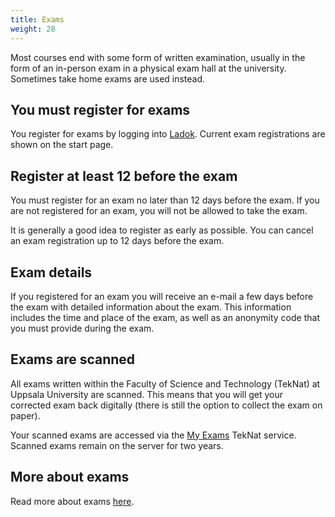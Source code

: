 ```yaml
---
title: Exams
weight: 28
---
```


Most courses end with some form of written examination, usually in the form of
an in-person exam in a physical exam hall at the university. Sometimes take home
exams are used instead. 

## You must register for exams

You register for exams by logging into [Ladok](../ladok). Current exam
registrations are shown on the start page. 

## Register at least 12 before the exam

You must register for an exam no later than 12 days before the exam. 
If you are not registered for an exam, you will not be allowed to take the exam.

It is generally a good idea to register as early as possible. You can cancel an
exam registration up to 12 days before the exam.

## Exam details

If you registered for an exam you will receive an e-mail a few days
before the exam with detailed
information about the exam. This information includes the time and
place of the exam, as well as an anonymity code that you must provide during the
exam. 

## Exams are scanned

All exams written within the Faculty of Science and Technology (TekNat) at
Uppsala University are scanned. This means that you will get your
corrected exam back digitally (there is still the option to collect the exam on
paper).

Your scanned exams are accessed via the [My Exams][my-exams] TekNat service. Scanned exams
remain on the server for two years.

[my-exams]: https://mintentateknat.kvk.uu.se/myexam/Language/Set?lang=en

## More about exams

Read more about exams [here][more]. 

[more]: https://www.campusgotland.uu.se/students/exams/
